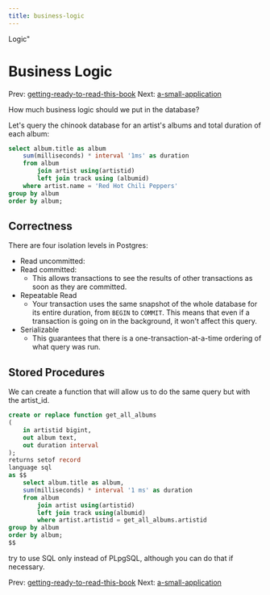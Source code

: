 ```yaml
---
title: business-logic
---
```


Logic"

# Business Logic

Prev:
[getting-ready-to-read-this-book](getting-ready-to-read-this-book.md)
Next:
[a-small-application](a-small-application.md)

How much business logic should we put in the database?

Let's query the chinook database for an artist's albums and total
duration of each album:

```sql
select album.title as album
    sum(milliseconds) * interval '1ms' as duration
    from album
        join artist using(artistid)
        left join track using (albumid)
    where artist.name = 'Red Hot Chili Peppers'
group by album
order by album;
```

## Correctness

There are four isolation levels in Postgres:

- Read uncommitted:
- Read committed:
  - This allows transactions to see the results of other
    transactions as soon as they are committed.
- Repeatable Read
  - Your transaction uses the same snapshot of the whole database
    for its entire duration, from `BEGIN` to `COMMIT`. This means
    that even if a transaction is going on in the background, it
    won't affect this query.
- Serializable
  - This guarantees that there is a one-transaction-at-a-time
    ordering of what query was run.

## Stored Procedures

We can create a function that will allow us to do the same query but
with the artist_id.

```sql
create or replace function get_all_albums
(
    in artistid bigint,
    out album text,
    out duration interval
);
returns setof record
language sql
as $$
    select album.title as album,
    sum(milliseconds) * interval '1 ms' as duration
    from album
        join artist using(artistid)
        left join track using(albumid)
        where artist.artistid = get_all_albums.artistid
group by album
order by album;
$$
```

try to use SQL only instead of PLpgSQL, although you can do that if
necessary.

Prev:
[getting-ready-to-read-this-book](getting-ready-to-read-this-book.md)
Next:
[a-small-application](a-small-application.md)
